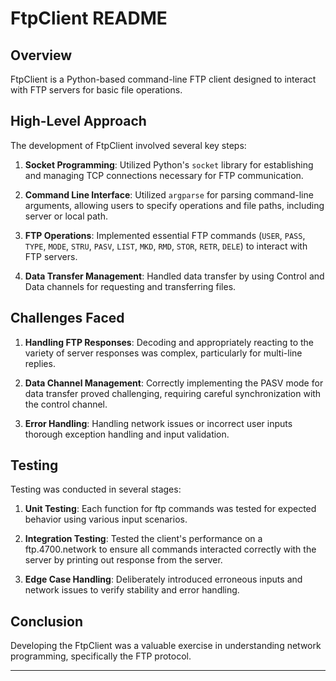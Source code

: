 # FtpClient README

## Overview

FtpClient is a Python-based command-line FTP client designed to interact with FTP servers for basic file operations.

## High-Level Approach

The development of FtpClient involved several key steps:

1. **Socket Programming**: Utilized Python's `socket` library for establishing and managing TCP connections necessary for FTP communication.

2. **Command Line Interface**: Utilized `argparse` for parsing command-line arguments, allowing users to specify operations and file paths, including server or local path.

3. **FTP Operations**: Implemented essential FTP commands (`USER`, `PASS`, `TYPE`, `MODE`, `STRU`, `PASV`, `LIST`, `MKD`, `RMD`, `STOR`, `RETR`, `DELE`) to interact with FTP servers.

4. **Data Transfer Management**: Handled data transfer by using Control and Data channels for requesting and transferring files.

## Challenges Faced

1. **Handling FTP Responses**: Decoding and appropriately reacting to the variety of server responses was complex, particularly for multi-line replies.

2. **Data Channel Management**: Correctly implementing the PASV mode for data transfer proved challenging, requiring careful synchronization with the control channel.

3. **Error Handling**: Handling network issues or incorrect user inputs thorough exception handling and input validation.

## Testing

Testing was conducted in several stages:

1. **Unit Testing**: Each function for ftp commands was tested for expected behavior using various input scenarios.

2. **Integration Testing**: Tested the client's performance on a ftp.4700.network to ensure all commands interacted correctly with the server by printing out response from the server.

3. **Edge Case Handling**: Deliberately introduced erroneous inputs and network issues to verify stability and error handling.

## Conclusion

Developing the FtpClient was a valuable exercise in understanding network programming, specifically the FTP protocol. 

---

